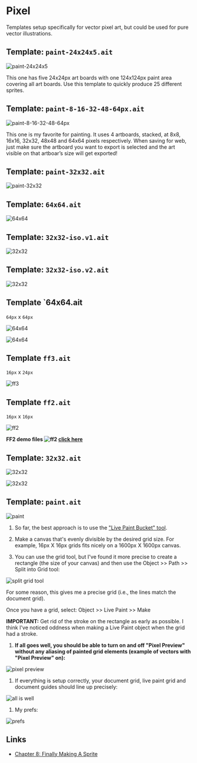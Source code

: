 # Pixel

Templates setup specifically for vector pixel art, but could be used for pure vector illustrations.

## Template: `paint-24x24x5.ait`

![paint-24x24x5](paint-24x24x5.png)

This one has five 24x24px art boards with one 124x124px paint area covering all art boards. Use this template to quickly produce 25 different sprites.

## Template: `paint-8-16-32-48-64px.ait`

![paint-8-16-32-48-64px](paint-8-16-32-48-64px.png)

This one is my favorite for painting. It uses 4 artboards, stacked, at 8x8, 16x16, 32x32, 48x48 and 64x64 pixels respectively. When saving for web, just make sure the artboard you want to export is selected and the art visible on that artboar’s size will get exported!

## Template: `paint-32x32.ait`

![paint-32x32](paint-32x32.png)

## Template: `64x64.ait`

![64x64](64x64-iso.png)

## Template: `32x32-iso.v1.ait`

![32x32](32x32-iso.v1.png)

## Template: `32x32-iso.v2.ait`

![32x32](32x32-iso.v2.png)

## Template `64x64.ait

`64px` x `64px`

![64x64](64x64.png)

![64x64](64x64.gif)

## Template `ff3.ait`

`16px` x `24px`

![ff3](ff3.png)

## Template `ff2.ait`

`16px` x `16px`

![ff2](ff2.png)

**FF2 demo files ![ff2](ff2/ff2.gif) [click here](ff2/)**

## Template: `32x32.ait`

![32x32](32x32.png)

![32x32](32x32.gif)

## Template: `paint.ait`

![paint](paint.png)

1. So far, the best approach is to use the ["Live Paint Bucket" tool](http://www.sketchypictures.com/1511/creating-pixel-art-in-illustrator/).

1. Make a canvas that's evenly divisible by the desired grid size. For example, 16px X 16px grids fits nicely on a 1600px X 1600px canvas.

1. You can use the grid tool, but I've found it more precise to create a rectangle (the size of your canvas) and then use the Object >> Path >> Split into Grid tool:

 ![split grid tool](https://cloud.githubusercontent.com/assets/218624/3143450/feac1dae-e9fa-11e3-9467-110591200dfe.png)

 For some reason, this gives me a precise grid (i.e., the lines match the document grid).

 Once you have a grid, select: Object >> Live Paint >> Make

 **IMPORTANT:** Get rid of the stroke on the rectangle as early as possible. I think I've noticed oddness when making a Live Paint object when the grid had a stroke.

1. **If all goes well, you should be able to turn on and off "Pixel Preview" without any aliasing of painted grid elements (example of vectors with "Pixel Preview" on):**

 ![pixel preview](https://cloud.githubusercontent.com/assets/218624/3143509/b8853452-e9fd-11e3-9764-55f1cd5a4df8.png)

1. If everything is setup correctly, your document grid, live paint grid and document guides should line up precisely:

 ![all is well](https://cloud.githubusercontent.com/assets/218624/3143389/d582ea96-e9f7-11e3-9239-f5aa875bdd26.png)

1. My prefs:

![prefs](https://cloud.githubusercontent.com/assets/218624/3143409/a8034150-e9f8-11e3-82c0-ac07a16abe6e.png)

## Links

* [Chapter 8: Finally Making A Sprite](http://www.yarrninja.com/pixeltutorial/chapter8.htm)

